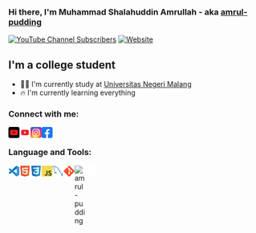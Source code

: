 ### Hi there, I'm Muhammad Shalahuddin Amrullah - aka [amrul-pudding][website]

[![YouTube Channel Subscribers](https://img.shields.io/youtube/channel/subscribers/UCrZPSPaosi_BCStWEbHuXCg?style=for-the-badge)][youtube]
[![Website](https://img.shields.io/website?label=amrul-pudding&style=for-the-badge&url=https%3A%2F%2Famrul-pudding.github.io%2F)][website]


## I'm a college student
- 👨‍🎓 I'm currently study at [Universitas Negeri Malang][webuniv]
- 🔥 I'm currently learning everything

### Connect with me:
[<img align="left" alt="amrul-pudding" width="22px" src="/icons/connectwithMe/youtube-dark.svg" />][youtubelight]
[<img align="left" alt="amrul-pudding" width="22px" src="/icons/connectwithMe/youtube-light.svg" />][youtubedark]
[<img align="left" alt="amrul-pudding" width="22px" src="/icons/connectwithMe/instagram.svg" />][instagram]
[<img align="left" alt="amrul-pudding" width="22px" src="/icons/connectwithMe/facebook.svg" />][facebook]

<br />

### Language and Tools:
[<img align="left" alt="amrul-pudding" width="22px" src="/icons/langandTool/vscode.svg" />][#]
[<img align="left" alt="amrul-pudding" width="22px" src="/icons/langandTool/html.svg" />][#]
[<img align="left" alt="amrul-pudding" width="22px" src="/icons/langandTool/css.svg" />][#]
[<img align="left" alt="amrul-pudding" width="22px" src="/icons/langandTool/js.svg" />][#]
[<img align="left" alt="amrul-pudding" width="22px" src="/icons/langandTool/mysql.svg" />][#]
[<img align="left" alt="amrul-pudding" width="22px" src="/icons/langandTool/git.svg" />][#]
[<img align="left" alt="amrul-pudding" width="22px" src="https://user-images.githubusercontent.com/3369400/139447912-e0f43f33-6d9f-45f8-be46-2df5bbc91289.png" />][#]
[<img align="left" alt="amrul-pudding" width="22px" src="https://raw.githubusercontent.com/codeSTACKr/codeSTACKr/master/img/terminal-dark.svg" />][#]

[website]: https://amrul-pudding.github.io/
[facebook]: https://web.facebook.com/kocheng.atknight
[instagram]: https://www.instagram.com/pudding_at_5pm/
[webuniv]: https://um.ac.id/
[youtube]: https://www.youtube.com/channel/UCrZPSPaosi_BCStWEbHuXCg
[youtubelight]: https://www.youtube.com/channel/UCrZPSPaosi_BCStWEbHuXCg#gh-light-mode-only
[youtubedark]: https://www.youtube.com/channel/UCrZPSPaosi_BCStWEbHuXCg#gh-dark-mode-only
[#]: #
